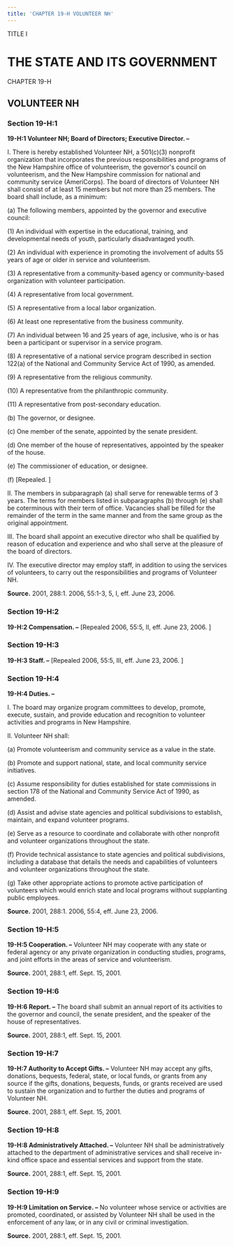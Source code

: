 ```yaml
---
title: 'CHAPTER 19-H VOLUNTEER NH'
---
```


TITLE I
                                             
THE STATE AND ITS GOVERNMENT
============================

CHAPTER 19-H
                                             
VOLUNTEER NH
-------------

### Section 19-H:1

 **19-H:1 Volunteer NH; Board of Directors; Executive Director. –**
                                             
 I. There is hereby established Volunteer NH, a 501(c)(3) nonprofit
organization that incorporates the previous responsibilities and
programs of the New Hampshire office of volunteerism, the governor's
council on volunteerism, and the New Hampshire commission for national
and community service (AmeriCorps). The board of directors of Volunteer
NH shall consist of at least 15 members but not more than 25 members.
The board shall include, as a minimum:
                                             
 (a) The following members, appointed by the governor and
executive council:
                                             
 (1) An individual with expertise in the educational, training,
and developmental needs of youth, particularly disadvantaged youth.
                                             
 (2) An individual with experience in promoting the involvement
of adults 55 years of age or older in service and volunteerism.
                                             
 (3) A representative from a community-based agency or
community-based organization with volunteer participation.
                                             
 (4) A representative from local government.
                                             
 (5) A representative from a local labor organization.
                                             
 (6) At least one representative from the business community.
                                             
 (7) An individual between 16 and 25 years of age, inclusive,
who is or has been a participant or supervisor in a service program.
                                             
 (8) A representative of a national service program described
in section 122(a) of the National and Community Service Act of 1990, as
amended.
                                             
 (9) A representative from the religious community.
                                             
 (10) A representative from the philanthropic community.
                                             
 (11) A representative from post-secondary education.
                                             
 (b) The governor, or designee.
                                             
 (c) One member of the senate, appointed by the senate president.
                                             
 (d) One member of the house of representatives, appointed by the
speaker of the house.
                                             
 (e) The commissioner of education, or designee.
                                             
 (f) 
                                             [Repealed.
                                             ]
                                             
 II. The members in subparagraph (a) shall serve for renewable terms
of 3 years. The terms for members listed in subparagraphs (b) through
(e) shall be coterminous with their term of office. Vacancies shall be
filled for the remainder of the term in the same manner and from the
same group as the original appointment.
                                             
 III. The board shall appoint an executive director who shall be
qualified by reason of education and experience and who shall serve at
the pleasure of the board of directors.
                                             
 IV. The executive director may employ staff, in addition to using
the services of volunteers, to carry out the responsibilities and
programs of Volunteer NH.

**Source.** 2001, 288:1. 2006, 55:1-3, 5, I, eff. June 23, 2006.

### Section 19-H:2

 **19-H:2 Compensation. –** 
                                             [Repealed 2006, 55:5, II, eff. June 23,
2006.
                                             ]

### Section 19-H:3

 **19-H:3 Staff. –** 
                                             [Repealed 2006, 55:5, III, eff. June 23,
2006.
                                             ]

### Section 19-H:4

 **19-H:4 Duties. –**
                                             
 I. The board may organize program committees to develop, promote,
execute, sustain, and provide education and recognition to volunteer
activities and programs in New Hampshire.
                                             
 II. Volunteer NH shall:
                                             
 (a) Promote volunteerism and community service as a value in the
state.
                                             
 (b) Promote and support national, state, and local community
service initiatives.
                                             
 (c) Assume responsibility for duties established for state
commissions in section 178 of the National and Community Service Act of
1990, as amended.
                                             
 (d) Assist and advise state agencies and political subdivisions
to establish, maintain, and expand volunteer programs.
                                             
 (e) Serve as a resource to coordinate and collaborate with other
nonprofit and volunteer organizations throughout the state.
                                             
 (f) Provide technical assistance to state agencies and political
subdivisions, including a database that details the needs and
capabilities of volunteers and volunteer organizations throughout the
state.
                                             
 (g) Take other appropriate actions to promote active
participation of volunteers which would enrich state and local programs
without supplanting public employees.

**Source.** 2001, 288:1. 2006, 55:4, eff. June 23, 2006.

### Section 19-H:5

 **19-H:5 Cooperation. –** Volunteer NH may cooperate with any state
or federal agency or any private organization in conducting studies,
programs, and joint efforts in the areas of service and volunteerism.

**Source.** 2001, 288:1, eff. Sept. 15, 2001.

### Section 19-H:6

 **19-H:6 Report. –** The board shall submit an annual report of its
activities to the governor and council, the senate president, and the
speaker of the house of representatives.

**Source.** 2001, 288:1, eff. Sept. 15, 2001.

### Section 19-H:7

 **19-H:7 Authority to Accept Gifts. –** Volunteer NH may accept any
gifts, donations, bequests, federal, state, or local funds, or grants
from any source if the gifts, donations, bequests, funds, or grants
received are used to sustain the organization and to further the duties
and programs of Volunteer NH.

**Source.** 2001, 288:1, eff. Sept. 15, 2001.

### Section 19-H:8

 **19-H:8 Administratively Attached. –** Volunteer NH shall be
administratively attached to the department of administrative services
and shall receive in-kind office space and essential services and
support from the state.

**Source.** 2001, 288:1, eff. Sept. 15, 2001.

### Section 19-H:9

 **19-H:9 Limitation on Service. –** No volunteer whose service or
activities are promoted, coordinated, or assisted by Volunteer NH shall
be used in the enforcement of any law, or in any civil or criminal
investigation.

**Source.** 2001, 288:1, eff. Sept. 15, 2001.

